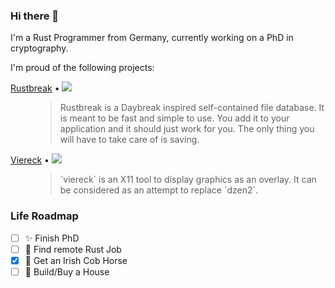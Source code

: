 ### Hi there 👋

I'm a Rust Programmer from Germany, currently working on a PhD in cryptography. 

I'm proud of the following projects:



<dl>
  <dt><a href="https://github.com/TheNeikos/rustbreak">Rustbreak</a> • <img src="https://img.shields.io/github/stars/TheNeikos/rustbreak" /></dt> 
  <dd>
    <blockquote>
      Rustbreak is a Daybreak inspired self-contained file database. It is meant to be fast and simple to use. 
      You add it to your application and it should just work for you. The only thing you will have to take care of is saving.
    </blockquote>
  </dd>
  <dt><a href="https://github.com/TheNeikos/viereck">Viereck</a> • <img src="https://img.shields.io/github/stars/TheNeikos/viereck" /></dt>
  <dd>
    <blockquote>
      `viereck` is an X11 tool to display graphics as an overlay. It can be considered as an attempt to replace `dzen2`.
    </blockquote>
  </dd>
</dl>


### Life Roadmap

- [ ] ✨ Finish PhD
- [ ] 🦀 Find remote Rust Job
- [x] 🐴 Get an Irish Cob Horse
- [ ] 🏡 Build/Buy a House
